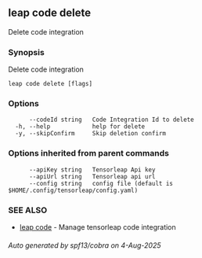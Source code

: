 ## leap code delete

Delete code integration

### Synopsis

Delete code integration

```
leap code delete [flags]
```

### Options

```
      --codeId string   Code Integration Id to delete
  -h, --help            help for delete
  -y, --skipConfirm     Skip deletion confirm
```

### Options inherited from parent commands

```
      --apiKey string   Tensorleap Api key
      --apiUrl string   Tensorleap api url
      --config string   config file (default is $HOME/.config/tensorleap/config.yaml)
```

### SEE ALSO

* [leap code](leap_code.md)	 - Manage tensorleap code integration

###### Auto generated by spf13/cobra on 4-Aug-2025
